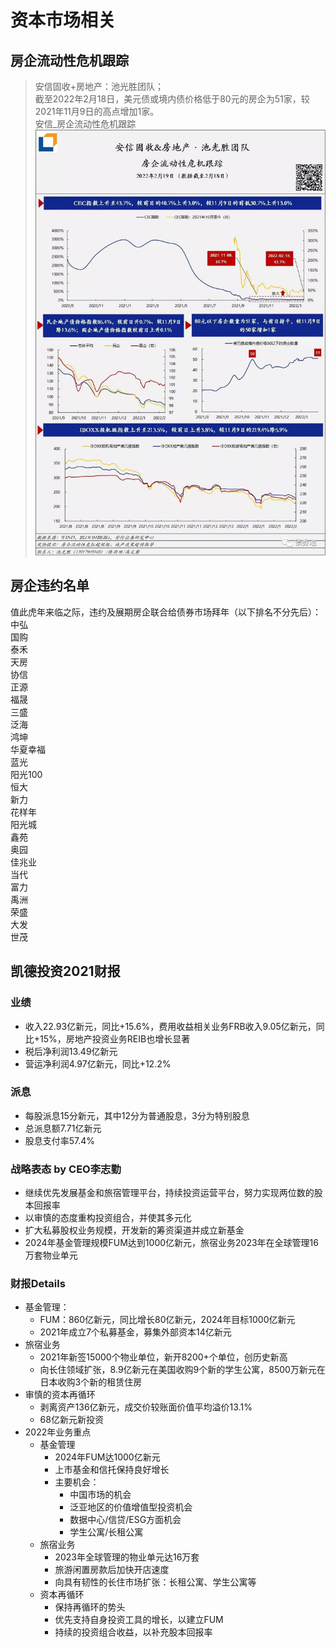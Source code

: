# 资本市场相关
## 房企流动性危机跟踪
> 安信固收+房地产：池光胜团队；  
> 截至2022年2月18日，美元债或境内债价格低于80元的房企为51家，较2021年11月9日的高点增加1家。  
安信_房企流动性危机跟踪  
![安信_房企流动性危机跟踪](./media/安信_房企流动性危机跟踪.jpg)

## 房企违约名单  
值此虎年来临之际，违约及展期房企联合给债券市场拜年（以下排名不分先后）：  
中弘  
国购  
泰禾  
天房  
协信  
正源  
福晟  
三盛  
泛海  
鸿坤  
华夏幸福  
蓝光  
阳光100  
恒大  
新力  
花样年  
阳光城  
鑫苑  
奥园  
佳兆业  
当代  
富力  
禹洲  
荣盛  
大发  
世茂

## 凯德投资2021财报
### 业绩
* 收入22.93亿新元，同比+15.6%，费用收益相关业务FRB收入9.05亿新元，同比+15%，房地产投资业务REIB也增长显著
* 税后净利润13.49亿新元
* 营运净利润4.97亿新元，同比+12.2%
### 派息
* 每股派息15分新元，其中12分为普通股息，3分为特别股息
* 总派息额7.71亿新元
* 股息支付率57.4%
### 战略表态 by CEO李志勤
* 继续优先发展基金和旅宿管理平台，持续投资运营平台，努力实现两位数的股本回报率
* 以审慎的态度重构投资组合，并使其多元化
* 扩大私募股权业务规模，开发新的筹资渠道并成立新基金
* 2024年基金管理规模FUM达到1000亿新元，旅宿业务2023年在全球管理16万套物业单元
### 财报Details
* 基金管理：
  * FUM：860亿新元，同比增长80亿新元，2024年目标1000亿新元
  * 2021年成立7个私募基金，募集外部资本14亿新元
* 旅宿业务
  * 2021年新签15000个物业单位，新开8200+个单位，创历史新高
  * 向长住领域扩张，8.9亿新元在美国收购9个新的学生公寓，8500万新元在日本收购3个新的租赁住房
* 审慎的资本再循环
  * 剥离资产136亿新元，成交价较账面价值平均溢价13.1%
  * 68亿新元新投资
* 2022年业务重点
  * 基金管理
    * 2024年FUM达1000亿新元
    * 上市基金和信托保持良好增长
    * 主要机会：
      * 中国市场的机会
      * 泛亚地区的价值增值型投资机会
      * 数据中心/信贷/ESG方面机会
      * 学生公寓/长租公寓
  * 旅宿业务
    * 2023年全球管理的物业单元达16万套
    * 旅游闲置房款后加快开店速度
    * 向具有韧性的长住市场扩张：长租公寓、学生公寓等
  * 资本再循环
    * 保持再循环的势头
    * 优先支持自身投资工具的增长，以建立FUM
    * 持续的投资组合收益，以补充股本回报率